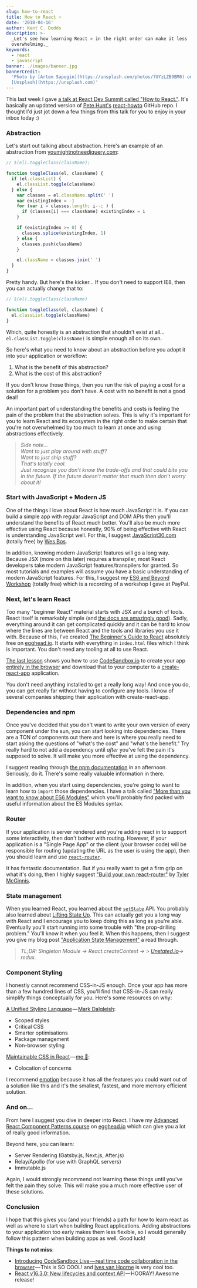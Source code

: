```yaml
---
slug: how-to-react
title: How to React ⚛️
date: '2018-04-16'
author: Kent C. Dodds
description: >-
  _Let's see how learning React ⚛️ in the right order can make it less
  overwhelming._
keywords:
  - react
  - javascript
banner: ./images/banner.jpg
bannerCredit:
  'Photo by [Artem Sapegin](https://unsplash.com/photos/7UYzLZB9BM0) on
  [Unsplash](https://unsplash.com)'
---
```


This last week I gave
[a talk at React Dev Summit called "How to React."](/talks/#how-to-react). It's
basically an updated version of [Pete Hunt's](https://twitter.com/floydophone)
[react-howto](https://github.com/petehunt/react-howto) GitHub repo. I thought
I'd just jot down a few things from this talk for you to enjoy in your inbox
today :)

### Abstraction

Let's start out talking about abstraction. Here's an example of an abstraction
from [youmightnotneedjquery.com](http://youmightnotneedjquery.com):

```js
// $(el).toggleClass(className);

function toggleClass(el, className) {
  if (el.classList) {
    el.classList.toggle(className)
  } else {
    var classes = el.className.split(' ')
    var existingIndex = -1
    for (var i = classes.length; i--; ) {
      if (classes[i] === className) existingIndex = i
    }

    if (existingIndex >= 0) {
      classes.splice(existingIndex, 1)
    } else {
      classes.push(className)
    }

    el.className = classes.join(' ')
  }
}
```

Pretty handy. But here's the kicker... If you don't need to support IE8, then
you can actually change that to:

```js
// $(el).toggleClass(className)

function toggleClass(el, className) {
  el.classList.toggle(className)
}
```

Which, quite honestly is an abstraction that shouldn't exist at all...
`el.classList.toggle(className)` is simple enough all on its own.

So here's what you need to know about an abstraction before you adopt it into
your application or workflow:

1.  What is the benefit of this abstraction?
2.  What is the cost of this abstraction?

If you don't know those things, then you run the risk of paying a cost for a
solution for a problem you don't have. A cost with no benefit is not a good
deal!

An important part of understanding the benefits and costs is feeling the pain of
the problem that the abstraction solves. This is why it's important for you to
learn React and its ecosystem in the right order to make certain that you're not
overwhelmed by too much to learn at once and using abstractions effectively.

> _Side note...  
> Want to just play around with stuff?  
> Want to just ship stuff?  
> That's totally cool.  
> Just recognize you don't know the trade-offs and that could bite you in the
> future. If the future doesn't matter that much then don't worry about it!_

### Start with JavaScript + Modern JS

One of the things I love about React is how much JavaScript it is. If you can
build a simple app with regular JavaScript and DOM APIs then you'll understand
the benefits of React much better. You'll also be much more effective using
React because honestly, 90% of being effective with React is understanding
JavaScript well. For this, I suggest
[JavaScript30.com](https://javascript30.com) (totally free) by
[Wes Bos](https://twitter.com/wesbos).

In addition, knowing modern JavaScript features will go a long way. Because JSX
(more on this later) requires a transpiler, most React developers take modern
JavaScript features/transpilers for granted. So most tutorials and examples will
assume you have a basic understanding of modern JavaScript features. For this, I
suggest my [ES6 and Beyond Workshop](http://kcd.im/es6-workshop-at-paypal)
(totally free) which is a recording of a workshop I gave at PayPal.

### Next, let's learn React

Too many "beginner React" material starts with JSX and a bunch of tools. React
itself is remarkably simple (and
[the docs are amazingly good](https://reactjs.org)). Sadly, everything around it
can get complicated quickly and it can be hard to know where the lines are
between React and the tools and libraries you use it with. Because of this, I've
created
[The Beginner's Guide to React](https://egghead.io/courses/the-beginner-s-guide-to-reactjs)
absolutely free on [egghead.io](http://egghead.io). It starts with everything in
`index.html` files which I think is important. You don't need any tooling at all
to use React.

[The last lesson](https://egghead.io/lessons/egghead-build-and-deploy-a-react-application)
shows you how to use [CodeSandbox.io](http://codesandbox.io) to create your app
[entirely in the browser](/blog/building-production-apps-100-in-the-browser) and
download that to your computer to a
[create-react-app](https://github.com/facebook/create-react-app) application.

You don't need anything installed to get a really long way! And once you do, you
can get really far without having to configure any tools. I know of several
companies shipping their application with create-react-app.

### Dependencies and npm

Once you've decided that you don't want to write your own version of every
component under the sun, you can start looking into dependencies. There are a
TON of components out there and here is where you really need to start asking
the questions of "what's the cost" and "what's the benefit." Try really hard to
not add a dependency until _after_ you've felt the pain it's supposed to solve.
It will make you more effective at using the dependency.

I suggest reading through [the npm documentation](https://docs.npmjs.com) in an
afternoon. Seriously, do it. There's some really valuable information in there.

In addition, when you start using dependencies, you're going to want to learn
how to `import` those dependencies. I have a talk called
["More than you want to know about ES6 Modules"](https://youtu.be/kTlcu16rSLc?index=23&list=PLV5CVI1eNcJgNqzNwcs4UKrlJdhfDjshf)
which you'll probably find packed with useful information about the ES Modules
syntax.

### Router

If your application is server rendered and you're adding react in to support
some interactivity, then don't bother with routing. However, if your application
is a "Single Page App" or the client (your browser code) will be responsible for
routing (updating the URL as the user is using the app), then you should learn
and use [`react-router`](https://reacttraining.com/react-router).

It has fantastic documentation. But if you really want to get a firm grip on
what it's doing, then I highly suggest
["Build your own react-router"](https://tylermcginnis.com/build-your-own-react-router-v4)
by [Tyler McGinnis](https://twitter.com/tylermcginnis).

### State management

When you learned React, you learned about the
[`setState`](https://reactjs.org/docs/react-component.html#setstate) API. You
probably also learned about
[Lifting State Up](https://reactjs.org/docs/lifting-state-up.html). This can
actually get you a long way with React and I encourage you to keep doing this as
long as you're able. Eventually you'll start running into some trouble with "the
prop-drilling problem." You'll know it when you feel it. When this happens, then
I suggest you give my blog post
["Application State Management"](/blog/application-state-management) a read
through.

> _TL;DR: Singleton Module -> React.createContext ->_ >
> [_Unstated.io_](http://unstated.io)_-\> redux._

### Component Styling

I honestly cannot recommend CSS-in-JS enough. Once your app has more than a few
hundred lines of CSS, you'll find that CSS-in-JS can really simplify things
conceptually for you. Here's some resources on why:

[A Unified Styling Language](https://medium.com/seek-blog/a-unified-styling-language-d0c208de2660) — [Mark Dalgleish](https://twitter.com/markdalgleish):

- Scoped styles
- Critical CSS
- Smarter optimisations
- Package management
- Non-browser styling

[Maintainable CSS in React](https://youtu.be/3-4KsXPO2Q4?index=2&list=PLV5CVI1eNcJgNqzNwcs4UKrlJdhfDjshf) — [me 👋](https://twitter.com/kentcdodds):

- Colocation of concerns

I recommend [emotion](https://emotion.sh) because it has all the features you
could want out of a solution like this and it's the smallest, fastest, and more
memory efficient solution.

### And on...

From here I suggest you dive in deeper into React. I have my
[Advanced React Component Patterns course](https://egghead.io/courses/advanced-react-component-patterns)
on [egghead.io](http://egghead.io) which can give you a lot of really good
information.

Beyond here, you can learn:

- Server Rendering (Gatsby.js, Next.js, After.js)
- Relay/Apollo (for use with GraphQL servers)
- Immutable.js

Again, I would strongly recommend not learning these things until you've felt
the pain they solve. This will make you a much more effective user of these
solutions.

### Conclusion

I hope that this gives you (and your friends) a path for how to learn react as
well as where to start when building React applications. Adding abstractions to
your application too early makes them less flexible, so I would generally follow
this pattern when building apps as well. Good luck!

**Things to not miss**:

- [Introducing CodeSandbox Live — real time code collaboration in the browser](https://medium.com/@CompuIves/introducing-codesandbox-live-real-time-code-collaboration-in-the-browser-6d508cfc70c9) — This
  is SO COOL! and [Ives van Hoorne](https://twitter.com/CompuIves) is very cool
  too.
- [React v16.3.0: New lifecycles and context API](https://reactjs.org/blog/2018/03/29/react-v-16-3.html) — HOORAY!
  Awesome release!
